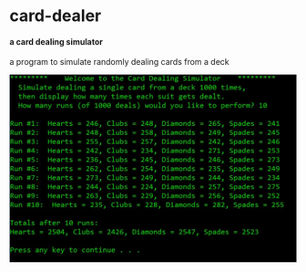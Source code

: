 # card-dealer
#### a card dealing simulator

a program to simulate randomly dealing cards from a deck


![demo](https://raw.githubusercontent.com/olzaragoza/card-dealer/master/program_demo.JPG)
